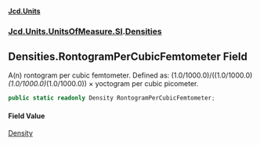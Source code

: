 #### [Jcd.Units](index.md 'index')
### [Jcd.Units.UnitsOfMeasure.SI](Jcd.Units.UnitsOfMeasure.SI.md 'Jcd.Units.UnitsOfMeasure.SI').[Densities](Densities.md 'Jcd.Units.UnitsOfMeasure.SI.Densities')

## Densities.RontogramPerCubicFemtometer Field

A(n) rontogram per cubic femtometer. Defined as: (1.0/1000.0)/((1.0/1000.0)*(1.0/1000.0)*(1.0/1000.0)) × yoctogram per cubic picometer.

```csharp
public static readonly Density RontogramPerCubicFemtometer;
```

#### Field Value
[Density](Density.md 'Jcd.Units.UnitTypes.Density')